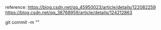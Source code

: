 reference:
https://blog.csdn.net/qq_45950023/article/details/122082259
https://blog.csdn.net/qq_38768959/article/details/124212863

git commit -m ""
